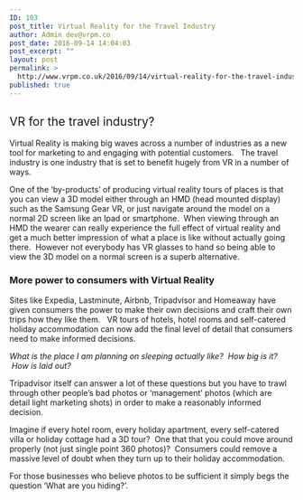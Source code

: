 ```yaml
---
ID: 103
post_title: Virtual Reality for the Travel Industry
author: Admin dev@vrpm.co
post_date: 2016-09-14 14:04:03
post_excerpt: ""
layout: post
permalink: >
  http://www.vrpm.co.uk/2016/09/14/virtual-reality-for-the-travel-industry/
published: true
---
```

<h2><span style="font-weight: 400;">VR for the travel industry?</span></h2>
Virtual Reality is making big waves across a number of industries as a new tool for marketing to and engaging with potential customers.   The travel industry is one industry that is set to benefit hugely from VR in a number of ways.

One of the ‘by-products’ of producing virtual reality tours of places is that you can view a 3D model either through an HMD (head mounted display) such as the Samsung Gear VR, or just navigate around the model on a normal 2D screen like an Ipad or smartphone.  When viewing through an HMD the wearer can really experience the full effect of virtual reality and get a much better impression of what a place is like without actually going there.  However not everybody has VR glasses to hand so being able to view the 3D model on a normal screen is a superb alternative.
<h3>More power to consumers with Virtual Reality</h3>
Sites like Expedia, Lastminute, Airbnb, Tripadvisor and Homeaway have given consumers the power to make their own decisions and craft their own trips how they like them.   VR tours of hotels, hotel rooms and self-catered holiday accommodation can now add the final level of detail that consumers need to make informed decisions.

<em>What is the place I am planning on sleeping actually like?  How big is it?  How is laid out?</em>

Tripadvisor itself can answer a lot of these questions but you have to trawl through other people’s bad photos or ‘management’ photos (which are detail light marketing shots) in order to make a reasonably informed decision.

Imagine if every hotel room, every holiday apartment, every self-catered villa or holiday cottage had a 3D tour?  One that that you could move around properly (not just single point 360 photos)?  Consumers could remove a massive level of doubt when they turn up to their holiday accommodation.

<span style="font-weight: 400;">For those businesses who believe photos to be sufficient it simply begs the question ‘What are you hiding?’.</span>
